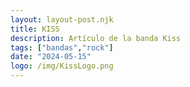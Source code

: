 ```yaml
---
layout: layout-post.njk
title: KISS
description: Artículo de la banda Kiss
tags: ["bandas","rock"]
date: "2024-05-15"
logo: /img/KissLogo.png
---
```

